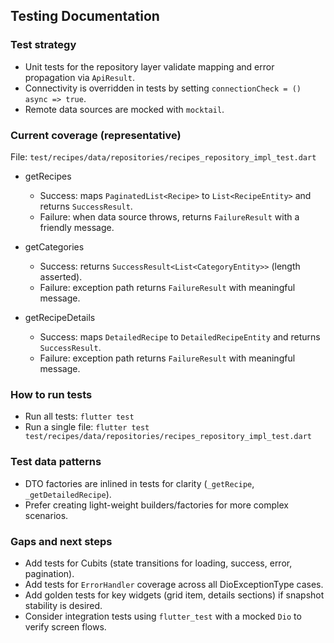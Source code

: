 ## Testing Documentation

### Test strategy

- Unit tests for the repository layer validate mapping and error propagation via `ApiResult`.
- Connectivity is overridden in tests by setting `connectionCheck = () async => true`.
- Remote data sources are mocked with `mocktail`.

### Current coverage (representative)

File: `test/recipes/data/repositories/recipes_repository_impl_test.dart`

- getRecipes
  - Success: maps `PaginatedList<Recipe>` to `List<RecipeEntity>` and returns `SuccessResult`.
  - Failure: when data source throws, returns `FailureResult` with a friendly message.

- getCategories
  - Success: returns `SuccessResult<List<CategoryEntity>>` (length asserted).
  - Failure: exception path returns `FailureResult` with meaningful message.

- getRecipeDetails
  - Success: maps `DetailedRecipe` to `DetailedRecipeEntity` and returns `SuccessResult`.
  - Failure: exception path returns `FailureResult` with meaningful message.

### How to run tests

- Run all tests: `flutter test`
- Run a single file: `flutter test test/recipes/data/repositories/recipes_repository_impl_test.dart`

### Test data patterns

- DTO factories are inlined in tests for clarity (`_getRecipe`, `_getDetailedRecipe`).
- Prefer creating light-weight builders/factories for more complex scenarios.

### Gaps and next steps

- Add tests for Cubits (state transitions for loading, success, error, pagination).
- Add tests for `ErrorHandler` coverage across all DioExceptionType cases.
- Add golden tests for key widgets (grid item, details sections) if snapshot stability is desired.
- Consider integration tests using `flutter_test` with a mocked `Dio` to verify screen flows.
